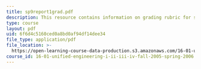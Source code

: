 ```yaml
---
title: sp9report1grad.pdf
description: This resource contains information on grading rubric for systems problem.
type: course
layout: pdf
uid: 6f6d4c5160ced0a8bd0af94df14dee34
file_type: application/pdf
file_location: >-
  https://open-learning-course-data-production.s3.amazonaws.com/16-01-unified-engineering-i-ii-iii-iv-fall-2005-spring-2006/6f6d4c5160ced0a8bd0af94df14dee34_sp9report1grad.pdf
course_id: 16-01-unified-engineering-i-ii-iii-iv-fall-2005-spring-2006
---
```

